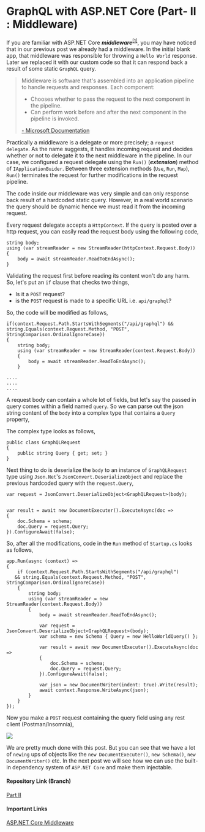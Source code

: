 # GraphQL with ASP.NET Core (Part- II : Middleware)

If you are familiar with ASP.NET Core ***middleware***<sup>[[1]](#middleware)</sup>, you may have noticed that in our previous post we already had a middleware. In the initial blank app, that middleware was responsible for throwing a `Hello World` response. Later we replaced it with our custom code so that it can respond back a result of some static `GraphQL` query.

<blockquote id="middleware">
<p>Middleware is software that's assembled into an application pipeline to handle requests and responses. Each component:</p>
<ul>
<li>Chooses whether to pass the request to the next component in the pipeline.</li>
<li>Can perform work before and after the next component in the pipeline is invoked.</li>
</ul>
<a href="https://docs.microsoft.com/en-us/aspnet/core/fundamentals/middleware/?tabs=aspnetcore2x#what-is-middleware"><p>- Microsoft Documentation</p></a>
</blockquote>

Practically a middleware is a delegate or more precisely; a `request delegate`. As the name suggests, it handles incoming request and decides whether or not to delegate it to the next middleware in the pipeline. In our case, we configured a request delegate using the `Run()` (***extension***) method of `IApplicationBuider`. Between three extension methods (`Use`, `Run`, `Map`), `Run()` terminates the request for further modifications in the request pipeline.  

The code inside our middleware was very simple and can only response back result of a hardcoded static query. However, in a real world scenario the query should be dynamic hence we must read it from the incoming request.   

Every request delegate accepts a `HttpContext`. If the query is posted over a http request, you can easily read the request body using the following code,

```
string body;
using (var streamReader = new StreamReader(httpContext.Request.Body))
{
    body = await streamReader.ReadToEndAsync();
}
```

Validating the request first before reading its content won't do any harm. So, let's put an `if` clause that checks two things,

* Is it a `POST` request?
* is the `POST` request is made to a specific URL i.e. `api/graphql`? 

So, the code will be modified as follows,

```
if(context.Request.Path.StartsWithSegments("/api/graphql") && string.Equals(context.Request.Method, "POST", StringComparison.OrdinalIgnoreCase))
{
    string body;
    using (var streamReader = new StreamReader(context.Request.Body))
    {
        body = await streamReader.ReadToEndAsync();
    }

....
....
....
```

A request body can contain a whole lot of fields, but let's say the passed in query comes within a field named `query`. So we can parse out the json string content of the `body` into a complex type that contains a `Query` property,

The complex type looks as follows,

    public class GraphQLRequest
    {
        public string Query { get; set; }
    }

Next thing to do is deserialize the `body` to an instance of `GraphQLRequest` type using `Json.Net`'s  `JsonConvert.DeserializeObject` and replace the previous hardcoded query with the `request.Query`,

    var request = JsonConvert.DeserializeObject<GraphQLRequest>(body);

    
    var result = await new DocumentExecuter().ExecuteAsync(doc =>
    {
        doc.Schema = schema;
        doc.Query = request.Query;
    }).ConfigureAwait(false);

So, after all the modifications, code in the `Run` method of  `Startup.cs` looks as follows,

    app.Run(async (context) =>
    {
        if (context.Request.Path.StartsWithSegments("/api/graphql")
       && string.Equals(context.Request.Method, "POST", StringComparison.OrdinalIgnoreCase))
        {
            string body;
            using (var streamReader = new StreamReader(context.Request.Body))
            {
                body = await streamReader.ReadToEndAsync();
            
                var request = JsonConvert.DeserializeObject<GraphQLRequest>(body);
                var schema = new Schema { Query = new HelloWorldQuery() };
            
                var result = await new DocumentExecuter().ExecuteAsync(doc =>
                {
                    doc.Schema = schema;
                    doc.Query = request.Query;
                }).ConfigureAwait(false);

                var json = new DocumentWriter(indent: true).Write(result);
                await context.Response.WriteAsync(json);
            }
        }
    });

Now you make a `POST` request containing the query field using any rest client (Postman/Insomnia), 

<a href="https://2.bp.blogspot.com/-8U4Za22lx8E/Wqk8aN7MqQI/AAAAAAAAB1I/al6wFP4hMpEheJvNPlp7bn7vGMtY5nBEACLcBGAs/s1600/Screen%2BShot%2B2018-03-14%2Bat%2B9.13.00%2BPM.png" imageanchor="1" ><img border="0" src="https://2.bp.blogspot.com/-8U4Za22lx8E/Wqk8aN7MqQI/AAAAAAAAB1I/al6wFP4hMpEheJvNPlp7bn7vGMtY5nBEACLcBGAs/s1600/Screen%2BShot%2B2018-03-14%2Bat%2B9.13.00%2BPM.png" data-original-width="1600" data-original-height="381" /></a>

We are pretty much done with this post. But you can see that we have a lot of `newing` ups of objects like the `new DocumentExecuter()`, `new Schema()`, `new DocumentWriter()` etc. In the next post we will see how we can use the built-in dependency system of `ASP.NET Core` and make them injectable.

#### Repository Link (Branch)

[Part II](https://github.com/fiyazbinhasan/GraphQLCore/tree/Part_II_Middleware)

#### Important Links

[ASP.NET Core Middleware](https://docs.microsoft.com/en-us/aspnet/core/fundamentals/middleware/?tabs=aspnetcore2x)
